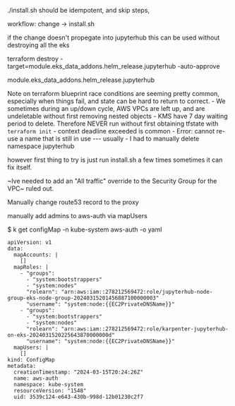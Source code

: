 ./install.sh should be idempotent, and skip steps,

workflow: change -> install.sh

if the change doesn't propegate into jupyterhub this can be used
without destroying all the eks

  terraform destroy -target=module.eks_data_addons.helm_release.jupyterhub -auto-approve

module.eks_data_addons.helm_release.jupyterhub

Note on terraform blueprint
  race conditions are seeming pretty common, especially when things
  fail, and state can be hard to return to correct.
    - We sometimes during an up/down cycle, AWS VPCs are left up, and
        are undeletable without first removing nested objects
    - KMS have  7 day waiting period to delete. Therefore NEVER run
        without first obtaining tfstate with `terraform init`
    - context deadline exceeded is common
    - Error: cannot re-use a name that is still in use   --- usually
          - I had to manually delete namespace jupyterhub
          

  however first thing to try is just run install.sh a few times
  sometimes it can fix itself.

~Ive needed to add an "All traffic" override to the Security Group for
the VPC~ ruled out.

Manually change route53 record to the proxy

manually add admins to aws-auth  via mapUsers

$ k get configMap -n kube-system aws-auth -o yaml
```
apiVersion: v1
data:
  mapAccounts: |
    []
  mapRoles: |
    - "groups":
      - "system:bootstrappers"
      - "system:nodes"
      "rolearn": "arn:aws:iam::278212569472:role/jupyterhub-node-group-eks-node-group-20240315201456887100000003"
      "username": "system:node:{{EC2PrivateDNSName}}"
    - "groups":
      - "system:bootstrappers"
      - "system:nodes"
      "rolearn": "arn:aws:iam::278212569472:role/karpenter-jupyterhub-on-eks-2024031520225643870000000d"
      "username": "system:node:{{EC2PrivateDNSName}}"
  mapUsers: |
    []
kind: ConfigMap
metadata:
  creationTimestamp: "2024-03-15T20:24:26Z"
  name: aws-auth
  namespace: kube-system
  resourceVersion: "1548"
  uid: 3539c124-e643-430b-998d-12b01230c2f7
```
